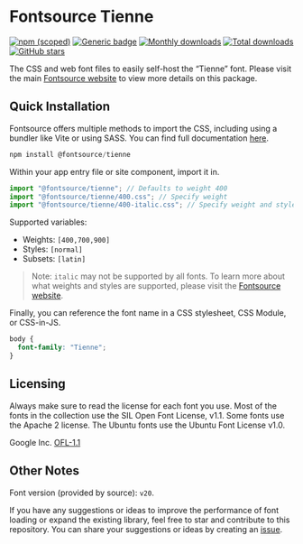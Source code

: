 # Fontsource Tienne

[![npm (scoped)](https://img.shields.io/npm/v/@fontsource/tienne?color=brightgreen)](https://www.npmjs.com/package/@fontsource/tienne) [![Generic badge](https://img.shields.io/badge/fontsource-passing-brightgreen)](https://github.com/fontsource/fontsource) [![Monthly downloads](https://badgen.net/npm/dm/@fontsource/tienne)](https://github.com/fontsource/fontsource) [![Total downloads](https://badgen.net/npm/dt/@fontsource/tienne)](https://github.com/fontsource/fontsource) [![GitHub stars](https://img.shields.io/github/stars/fontsource/fontsource.svg?style=social&label=Star)](https://github.com/fontsource/fontsource/stargazers)

The CSS and web font files to easily self-host the “Tienne” font. Please visit the main [Fontsource website](https://fontsource.org/fonts/tienne) to view more details on this package.

## Quick Installation

Fontsource offers multiple methods to import the CSS, including using a bundler like Vite or using SASS. You can find full documentation [here](https://fontsource.org/docs/getting-started/introduction).

```javascript
npm install @fontsource/tienne
```

Within your app entry file or site component, import it in.

```javascript
import "@fontsource/tienne"; // Defaults to weight 400
import "@fontsource/tienne/400.css"; // Specify weight
import "@fontsource/tienne/400-italic.css"; // Specify weight and style
```

Supported variables:
- Weights: `[400,700,900]`
- Styles: `[normal]`
- Subsets: `[latin]`

> Note: `italic` may not be supported by all fonts. To learn more about what weights and styles are supported, please visit the [Fontsource website](https://fontsource.org/fonts/tienne).

Finally, you can reference the font name in a CSS stylesheet, CSS Module, or CSS-in-JS.

```css
body {
  font-family: "Tienne";
}
```

## Licensing
Always make sure to read the license for each font you use. Most of the fonts in the collection use the SIL Open Font License, v1.1. Some fonts use the Apache 2 license. The Ubuntu fonts use the Ubuntu Font License v1.0.

Google Inc.
[OFL-1.1](http://scripts.sil.org/OFL)

## Other Notes
Font version (provided by source): `v20`.

If you have any suggestions or ideas to improve the performance of font loading or expand the existing library, feel free to star and contribute to this repository. You can share your suggestions or ideas by creating an [issue](https://github.com/fontsource/fontsource/issues).
